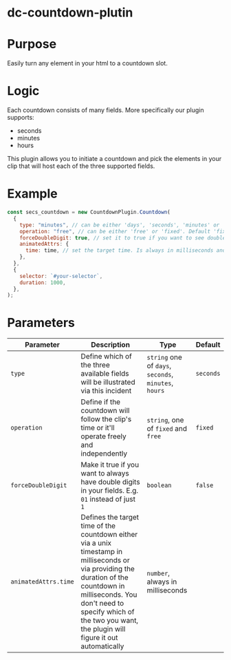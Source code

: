 # dc-countdown-plutin

# Purpose
Easily turn any element in your html to a countdown slot.

# Logic
Each countdown consists of many fields. More specifically our plugin supports:
- seconds
- minutes
- hours

This plugin allows you to initiate a countdown and pick the elements in your clip that will host each of
the three supported fields.

# Example
```javascript
const secs_countdown = new CountdownPlugin.Countdown(
  {
    type: "minutes", // can be either 'days', 'seconds', 'minutes' or 'hours'
    operation: "free", // can be either 'free' or 'fixed'. Default 'fixed'
    forceDoubleDigit: true, // set it to true if you want to see double digits always (e.g. "01" instead of "1")
    animatedAttrs: {
      time: time, // set the target time. Is always in milliseconds and can either be a future uinx timestamp or just the duration of the countdown in milliseconds. Don't worry the plugin will automtically figure out what you meant
    },
  },
  {
    selector: `#your-selector`,
    duration: 1000,
  },
);
```

# Parameters
| Parameter            | Description | Type | Default |
|----------------------|-------------|------|---------|
| `type`               | Define which of the three available fields will be illustrated via this incident | `string` one of `days`, `seconds`, `minutes`, `hours` |`seconds`|
| `operation`          | Define if the countdown will follow the clip's time or it'll operate freely and independently | `string`, one of `fixed` and `free` | `fixed`|
| `forceDoubleDigit`   | Make it true if you want to always have double digits in your fields. E.g. `01` instead of just `1` | `boolean` | `false` |
| `animatedAttrs.time` | Defines the target time of the countdown either via a unix timestamp in milliseconds or via providing the duration of the countdown in milliseconds. You don't need to specify which of the two you want, the plugin will figure it out automatically |`number`, always in milliseconds |         |